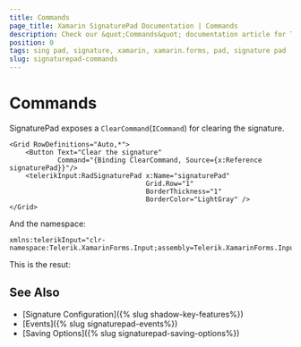 ```yaml
---
title: Commands
page_title: Xamarin SignaturePad Documentation | Commands
description: Check our &quot;Commands&quot; documentation article for Telerik SignaturePad for Xamarin control.
position: 0
tags: sing pad, signature, xamarin, xamarin.forms, pad, signature pad
slug: signaturepad-commands
---
```


# Commands

SignaturePad exposes a `ClearCommand`(`ICommand`) for clearing the signature. 

```XAML
<Grid RowDefinitions="Auto,*">
    <Button Text="Clear the signature" 
            Command="{Binding ClearCommand, Source={x:Reference signaturePad}}"/>
    <telerikInput:RadSignaturePad x:Name="signaturePad" 
                                  Grid.Row="1"
                                  BorderThickness="1" 
                                  BorderColor="LightGray" />
</Grid>
```

And the namespace: 

```XAML
xmlns:telerikInput="clr-namespace:Telerik.XamarinForms.Input;assembly=Telerik.XamarinForms.Input"
```

This is the resut: 



## See Also

- [Signature Configuration]({% slug shadow-key-features%})
- [Events]({% slug signaturepad-events%})
- [Saving Options]({% slug signaturepad-saving-options%})